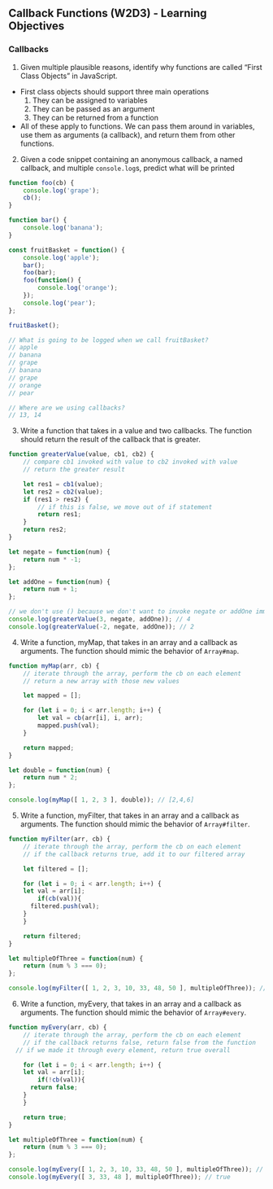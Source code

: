 ## Callback Functions (W2D3) - Learning Objectives

### Callbacks
1. Given multiple plausible reasons, identify why functions are called “First Class Objects” in JavaScript.
- First class objects should support three main operations
  1. They can be assigned to variables
  2. They can be passed as an argument
  3. They can be returned from a function
- All of these apply to functions. We can pass them around in variables, use them as arguments (a callback), and return them from other functions.

2. Given a code snippet containing an anonymous callback, a named callback, and multiple `console.log`s, predict what will be printed
```js
function foo(cb) {
	console.log('grape');
	cb();
}

function bar() {
	console.log('banana');
}

const fruitBasket = function() {
	console.log('apple');
	bar();
	foo(bar);
	foo(function() {
		console.log('orange');
	});
	console.log('pear');
};

fruitBasket();

// What is going to be logged when we call fruitBasket?
// apple
// banana
// grape
// banana
// grape
// orange
// pear

// Where are we using callbacks?
// 13, 14
```

3. Write a function that takes in a value and two callbacks. The function should return the result of the callback that is greater.
```js
function greaterValue(value, cb1, cb2) {
	// compare cb1 invoked with value to cb2 invoked with value
	// return the greater result

	let res1 = cb1(value);
	let res2 = cb2(value);
	if (res1 > res2) {
		// if this is false, we move out of if statement
		return res1;
	}
	return res2;
}

let negate = function(num) {
	return num * -1;
};

let addOne = function(num) {
	return num + 1;
};

// we don't use () because we don't want to invoke negate or addOne immediately, we are doing so inside of greaterValue
console.log(greaterValue(3, negate, addOne)); // 4
console.log(greaterValue(-2, negate, addOne)); // 2
```

4. Write a function, myMap, that takes in an array and a callback as arguments. The function should mimic the behavior of `Array#map`.
```js
function myMap(arr, cb) {
	// iterate through the array, perform the cb on each element
	// return a new array with those new values

	let mapped = [];

	for (let i = 0; i < arr.length; i++) {
		let val = cb(arr[i], i, arr);
		mapped.push(val);
	}

	return mapped;
}

let double = function(num) {
	return num * 2;
};

console.log(myMap([ 1, 2, 3 ], double)); // [2,4,6]
```

5. Write a function, myFilter, that takes in an array and a callback as arguments. The function should mimic the behavior of `Array#filter`.
```js
function myFilter(arr, cb) {
	// iterate through the array, perform the cb on each element
	// if the callback returns true, add it to our filtered array

	let filtered = [];

	for (let i = 0; i < arr.length; i++) {
    let val = arr[i];
		if(cb(val)){
      filtered.push(val);
    }
	}

	return filtered;
}

let multipleOfThree = function(num) {
	return (num % 3 === 0);
};

console.log(myFilter([ 1, 2, 3, 10, 33, 48, 50 ], multipleOfThree)); // [ 3, 33, 48 ]
```

6. Write a function, myEvery, that takes in an array and a callback as arguments. The function should mimic the behavior of `Array#every`.
```js
function myEvery(arr, cb) {
	// iterate through the array, perform the cb on each element
	// if the callback returns false, return false from the function
  // if we made it through every element, return true overall

	for (let i = 0; i < arr.length; i++) {
    let val = arr[i];
		if(!cb(val)){
      return false;
    }
	}

	return true;
}

let multipleOfThree = function(num) {
	return (num % 3 === 0);
};

console.log(myEvery([ 1, 2, 3, 10, 33, 48, 50 ], multipleOfThree)); // false
console.log(myEvery([ 3, 33, 48 ], multipleOfThree)); // true
```
